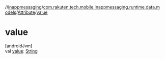 //[inappmessaging](../../../index.md)/[com.rakuten.tech.mobile.inappmessaging.runtime.data.models](../index.md)/[Attribute](index.md)/[value](value.md)

# value

[androidJvm]\
val [value](value.md): [String](https://kotlinlang.org/api/latest/jvm/stdlib/kotlin/-string/index.html)
